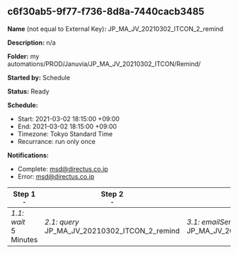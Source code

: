 ## c6f30ab5-9f77-f736-8d8a-7440cacb3485

**Name** (not equal to External Key)**:** JP_MA_JV_20210302_ITCON_2_remind

**Description:** n/a

**Folder:** my automations/PROD/Januvia/JP_MA_JV_20210302_ITCON/Remind/

**Started by:** Schedule

**Status:** Ready

**Schedule:**

* Start: 2021-03-02 18:15:00 +09:00
* End: 2021-03-02 18:15:00 +09:00
* Timezone: Tokyo Standard Time
* Recurrance: run only once

**Notifications:**

* Complete: msd@directus.co.jp
* Error: msd@directus.co.jp

| Step 1<br>_<small>-</small>_ | Step 2<br>_<small>-</small>_ | Step 3<br>_<small>-</small>_ |
| --- | --- | --- |
| _1.1: wait_<br>5 Minutes | _2.1: query_<br>JP_MA_JV_20210302_ITCON_2_remind | _3.1: emailSend_<br>JP_MA_JV_20210302_ITCON_2_remind |
